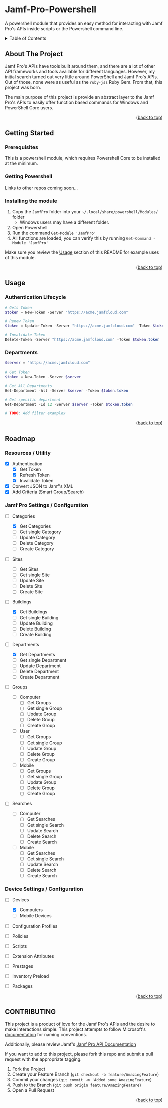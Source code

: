 # Jamf-Pro-Powershell
A powershell module that provides an easy method for interacting with Jamf Pro's APIs inside scripts or the Powershell command line.

<!-- TABLE OF CONTENTS -->
<details>
    <summary>Table of Contents</summary>
    <ol>
        <li><a href="#">About The Project</a></li>
    </ol>
</details>

<!-- ABOUT THE PROJECT -->
## About The Project

Jamf Pro's APIs have tools built around them, and there are a lot of other API frameworks and tools available for different languages. However, my initial search turned out very little around PowerShell and Jamf Pro's APIs.
Out of those, none were as useful as the `ruby-jss` Ruby Gem. From that, this project was born.

The main purpose of this project is provide an abstract layer to the Jamf Pro's APIs to easily offer function based commands for Windows and PowerShell Core users.

<p align="right">(<a href="#top">back to top</a>)</p>

<!-- GETTING STARTED -->
## Getting Started

### Prerequisites

This is a powershell module, which requires Powershell Core to be installed at the minimum.

### Getting Powershell

Links to other repos coming soon...

### Installing the module

1. Copy the `JamfPro` folder into your `~/.local/share/powershell/Modules/` folder
    - Windows users may have a different folder.
2. Open Powershell
3. Run the command `Get-Module 'JamfPro'`
4. All functions are loaded, you can verify this by running `Get-Command -Module 'JamfPro'`

Make sure you review the [Usage](#usage) section of this README for example uses of this module.

<p align="right">(<a href="#top">back to top</a>)</p>

<!-- USAGE -->
## Usage

### Authentication Lifecycle

```Powershell
# Gets Token
$token = New-Token -Server "https://acme.jamfcloud.com"

# Renew Token
$token = Update-Token -Server "https://acme.jamfcloud.com" -Token $token.token

# Invalidate Token
Delete-Token -Server "https://acme.jamfcloud.com" -Token $token.token
```

### Departments

```Powershell
$server = "https://acme.jamfcloud.com"

# Get Token
$token = New-Token -Server $server

# Get All Departments
Get-Department -All -Server $server -Token $token.token

# Get specific department
Get-Department -Id 12 -Server $server -Token $token.token

# TODO: Add filter examplex
```

<p align="right">(<a href="#top">back to top</a>)</p>

<!-- ROADMAP -->
## Roadmap
### Resources / Utility
- [x] Authentication
  - [x] Get Token
  - [x] Refresh Token
  - [x] Invalidate Token
- [x] Convert JSON to Jamf's XML
- [x] Add Criteria (Smart Group/Search)

### Jamf Pro Settings / Configuration
- [ ] Categories
    - [x] Get Categories
    - [ ] Get single Category
    - [ ] Update Category
    - [ ] Delete Category
    - [ ] Create Category
- [ ] Sites
    - [ ] Get Sites
    - [ ] Get single Site
    - [ ] Update Site
    - [ ] Delete Site
    - [ ] Create Site
- [ ] Buildings
    - [x] Get Buildings
    - [ ] Get single Building
    - [ ] Update Building
    - [ ] Delete Building
    - [ ] Create Building
- [ ] Departments
    - [x] Get Departments
    - [ ] Get single Department
    - [ ] Update Department
    - [ ] Delete Department
    - [ ] Create Department
- [ ] Groups
    - [ ] Computer
        - [ ] Get Groups
        - [ ] Get single Group
        - [ ] Update Group
        - [ ] Delete Group
        - [ ] Create Group
    - [ ] User
        - [ ] Get Groups
        - [ ] Get single Group
        - [ ] Update Group
        - [ ] Delete Group
        - [ ] Create Group
    - [ ] Mobile
        - [ ] Get Groups
        - [ ] Get single Group
        - [ ] Update Group
        - [ ] Delete Group
        - [ ] Create Group
- [ ] Searches

  - [ ] Computer
    - [ ] Get Searches
    - [ ] Get single Search
    - [ ] Update Search
    - [ ] Delete Search
    - [ ] Create Search
  - [ ] Mobile
    - [ ] Get Searches
    - [ ] Get single Search
    - [ ] Update Search
    - [ ] Delete Search
    - [ ] Create Search

### Device Settings / Configuration
- [ ] Devices
  - [x] Computers
  - [ ] Mobile Devices
- [ ] Configuration Profiles
- [ ] Policies
- [ ] Scripts
- [ ] Extension Attributes
- [ ] Prestages
- [ ] Inventory Preload
- [ ] Packages



<p align="right">(<a href="#top">back to top</a>)</p>

<!-- CONTRIBUTING -->
## CONTRIBUTING

This project is a product of love for the Jamf Pro's APIs and the desire to make interactions simple. This project attempts to follow Microsoft's [documentation](https://docs.microsoft.com/en-us/powershell/scripting/developer/cmdlet/approved-verbs-for-windows-powershell-commands?view=powershell-7.2) for naming conventions.

Additionally, please review Jamf's [Jamf Pro API Documentation](https://developer.jamf.com/jamf-pro/reference/)

If you want to add to this project, please fork this repo and submit a pull request with the appropriate tagging.

1. Fork the Project
2. Create your Feature Branch (`git checkout -b feature/AmazingFeature`)
3. Commit your changes (`git commit -m 'Added some AmazingFeature`)
4. Push to the Branch (`git push origin feature/AmazingFeature`)
5. Open a Pull Request

<p align="right">(<a href="#top">back to top</a>)</p>